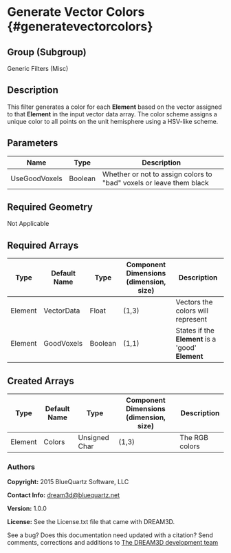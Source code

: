 Generate Vector Colors {#generatevectorcolors}
========

## Group (Subgroup) ##

Generic Filters (Misc)

## Description ##

This filter generates a color for each **Element** based on the vector assigned to that **Element** in the input vector data array.  The color scheme assigns a unique color to all points on the unit hemisphere using a HSV-like scheme. 

## Parameters ##

| Name             | Type | Description |
|------------------|------|---------|
| UseGoodVoxels | Boolean | Whether or not to assign colors to "bad" voxels or leave them black |

## Required Geometry ##

Not Applicable

## Required Arrays ##

| Type | Default Name | Type | Component Dimensions (dimension, size) | Description |
|------|--------------|-------------|---------|-----|
| Element | VectorData | Float | (1,3) | Vectors the colors will represent  |
| Element | GoodVoxels | Boolean | (1,1) | States if the **Element** is a 'good' **Element**  |


## Created Arrays ##

| Type | Default Name | Type | Component Dimensions (dimension, size) | Description |
|------|--------------|-------------|---------|-----|
| Element | Colors | Unsigned Char | (1,3) | The RGB colors |


### Authors ###


**Copyright:** 2015 BlueQuartz Software, LLC

**Contact Info:** dream3d@bluequartz.net

**Version:** 1.0.0

**License:** See the License.txt file that came with DREAM3D.

See a bug? Does this documentation need updated with a citation? Send comments, corrections and additions to [The DREAM3D development team](mailto:dream3d@bluequartz.net?subject=Documentation%20Correction)

